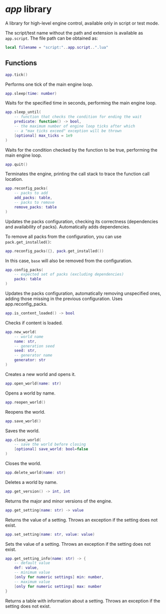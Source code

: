 # *app* library

A library for high-level engine control, available only in script or test mode.

The script/test name without the path and extension is available as `app.script`. The file path can be obtained as:
```lua
local filename = "script:"..app.script..".lua"
```

## Functions

```lua
app.tick()
```

Performs one tick of the main engine loop.

```lua
app.sleep(time: number)
```

Waits for the specified time in seconds, performing the main engine loop.

```lua
app.sleep_until(
    -- function that checks the condition for ending the wait
    predicate: function() -> bool,
    -- the maximum number of engine loop ticks after which
    -- a "max ticks exceed" exception will be thrown
    [optional] max_ticks = 1e9
)
```

Waits for the condition checked by the function to be true, performing the main engine loop.

```lua
app.quit()
```

Terminates the engine, printing the call stack to trace the function call location.

```lua
app.reconfig_packs(
    -- packs to add
    add_packs: table,
    -- packs to remove
    remove_packs: table
)
```

Updates the packs configuration, checking its correctness (dependencies and availability of packs).
Automatically adds dependencies.

To remove all packs from the configuration, you can use `pack.get_installed()`:

```lua
app.reconfig_packs({}, pack.get_installed())
```

In this case, `base` will also be removed from the configuration.

```lua
app.config_packs(
    -- expected set of packs (excluding dependencies)
    packs: table
)
```

Updates the packs configuration, automatically removing unspecified ones, adding those missing in the previous configuration.
Uses app.reconfig_packs.

```lua
app.is_content_loaded() -> bool
```

Checks if content is loaded.

```lua
app.new_world(
    -- world name
    name: str,
    -- generation seed
    seed: str,
    -- generator name
    generator: str
)
```

Creates a new world and opens it.

```lua
app.open_world(name: str)
```

Opens a world by name.

```lua
app.reopen_world()
```

Reopens the world.

```lua
app.save_world()
```

Saves the world.

```lua
app.close_world(
    -- save the world before closing
    [optional] save_world: bool=false
)
```

Closes the world.

```lua
app.delete_world(name: str)
```

Deletes a world by name.

```lua
app.get_version() -> int, int
```

Returns the major and minor versions of the engine.

```lua
app.get_setting(name: str) -> value
```

Returns the value of a setting. Throws an exception if the setting does not exist.

```lua
app.set_setting(name: str, value: value)
```

Sets the value of a setting. Throws an exception if the setting does not exist.

```lua
app.get_setting_info(name: str) -> {
    -- default value
    def: value,
    -- minimum value
    [only for numeric settings] min: number,
    -- maximum value
    [only for numeric settings] max: number
}
```

Returns a table with information about a setting. Throws an exception if the setting does not exist.
